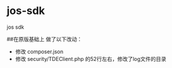 # jos-sdk
jos sdk


##在原版基础上 做了以下改动：
* 修改 composer.json
* 修改 security/TDEClient.php 的52行左右，修改了log文件的目录